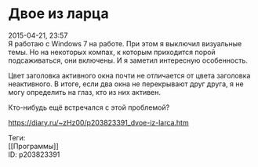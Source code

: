 Двое из ларца
==============

   
 2015-04-21, 23:57   
  Я работаю с Windows 7 на работе. При этом я выключил визуальные темы. Но на некоторых компах, к которым приходится порой подсаживаться, они включены. И я заметил интересную особенность.   
   
 Цвет заголовка активного окна почти не отличается от цвета заголовка неактивного. В итоге, если два окна не перекрывают друг друга, я не могу определить на глаз, кто из них активен.   
   
 Кто-нибудь ещё встречался с этой проблемой?   
    
 <https://diary.ru/~zHz00/p203823391_dvoe-iz-larca.htm>   
   
 Теги:   
 [[Программы]]   
 ID: p203823391